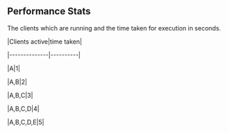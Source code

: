 ## Performance Stats

The clients which are running and the time taken for execution in seconds.

|Clients active|time taken|

|--------------|----------|

|A|1|

|A,B|2|

|A,B,C|3|

|A,B,C,D|4|      

|A,B,C,D,E|5|
